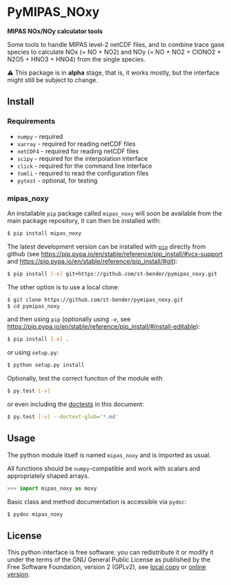 # PyMIPAS_NOxy

**MIPAS NOx/NOy calculator tools**

Some tools to handle MIPAS level-2 netCDF files,
and to combine trace gase species to calculate
NOx (= NO + NO2) and NOy (= NO + NO2 + ClONO2 + N2O5 + HNO3 + HNO4)
from the single species.

:warning: This package is in **alpha** stage, that is, it works mostly,
but the interface might still be subject to change.

## Install

### Requirements

- `numpy` - required
- `xarray` - required for reading netCDF files
- `netCDF4` - required for reading netCDF files
- `scipy` - required for the interpolation interface
- `click` - required for the command line interface
- `tomli` - required to read the configuration files
- `pytest` - optional, for testing

### mipas_noxy

An installable `pip` package called `mipas_noxy` will soon be available
from the main package repository, it can then be installed with:
```sh
$ pip install mipas_noxy
```
The latest development version can be installed
with [`pip`](https://pip.pypa.io) directly from github
(see <https://pip.pypa.io/en/stable/reference/pip_install/#vcs-support>
and <https://pip.pypa.io/en/stable/reference/pip_install/#git>):

```sh
$ pip install [-e] git+https://github.com/st-bender/pymipas_noxy.git
```

The other option is to use a local clone:

```sh
$ git clone https://github.com/st-bender/pymipas_noxy.git
$ cd pymipas_noxy
```
and then using `pip` (optionally using `-e`, see
<https://pip.pypa.io/en/stable/reference/pip_install/#install-editable>):

```sh
$ pip install [-e] .
```

or using `setup.py`:

```sh
$ python setup.py install
```

Optionally, test the correct function of the module with

```sh
$ py.test [-v]
```

or even including the [doctests](https://docs.python.org/library/doctest.html)
in this document:

```sh
$ py.test [-v] --doctest-glob='*.md'
```

## Usage

The python module itself is named `mipas_noxy` and is imported as usual.

All functions should be `numpy`-compatible and work with scalars
and appropriately shaped arrays.

```python
>>> import mipas_noxy as moxy

```

Basic class and method documentation is accessible via `pydoc`:

```sh
$ pydoc mipas_noxy
```

## License

This python interface is free software: you can redistribute it or modify
it under the terms of the GNU General Public License as published by
the Free Software Foundation, version 2 (GPLv2), see [local copy](./LICENSE)
or [online version](http://www.gnu.org/licenses/gpl-2.0.html).
